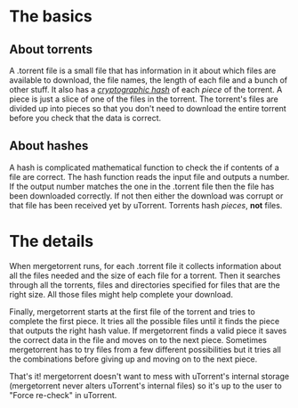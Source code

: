 # The basics #

## About torrents ##

A .torrent file is a small file that has information in it about which files are available to download, the file names, the length of each file and a bunch of other stuff.  It also has a _[cryptographic hash](http://en.wikipedia.org/wiki/Cryptographic_hash_function)_ of each _piece_ of the torrent.  A piece is just a slice of one of the files in the torrent.  The torrent's files are divided up into pieces so that you don't need to download the entire torrent before you check that the data is correct.

## About hashes ##

A hash is complicated mathematical function to check the if contents of a file are correct.  The hash function reads the input file and outputs a number.  If the output number matches the one in the .torrent file then the file has been downloaded correctly.  If not then either the download was corrupt or that file has been received yet by uTorrent.  Torrents hash _pieces_, **not** files.

# The details #

When mergetorrent runs, for each .torrent file it collects information about all the files needed and the size of each file for a torrent.  Then it searches through all the torrents, files and directories specified for files that are the right size.  All those files might help complete your download.

Finally, mergetorrent starts at the first file of the torrent and tries to complete the first piece.  It tries all the possible files until it finds the piece that outputs the right hash value.  If mergetorrent finds a valid piece it saves the correct data in the file and moves on to the next piece.  Sometimes mergetorrent has to try files from a few different possibilities but it tries all the combinations before giving up and moving on to the next piece.

That's it!  mergetorrent doesn't want to mess with uTorrent's internal storage (mergetorrent never alters uTorrent's internal files) so it's up to the user to "Force re-check" in uTorrent.